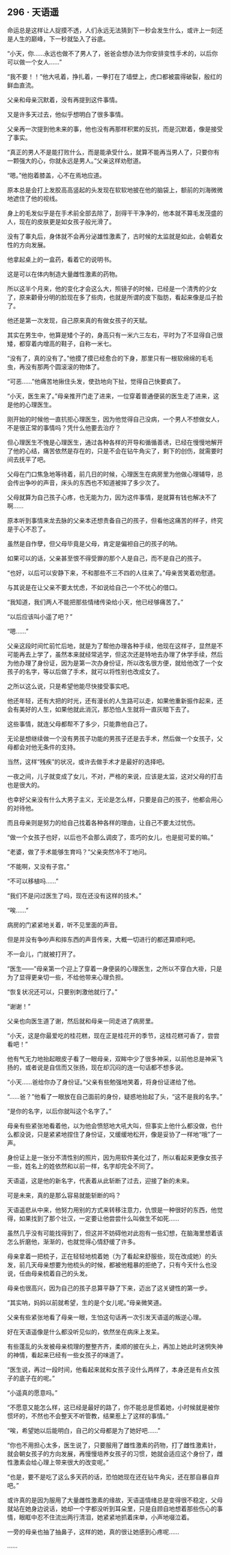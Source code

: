## 296 · 天语遥

命运总是这样让人捉摸不透，人们永远无法猜到下一秒会发生什么，或许上一刻还是人生的巅峰，下一秒就坠入了谷底。

“小天，你……永远也做不了男人了，爸爸会想办法为你安排变性手术的，以后你可以做一个女人……”

“我不要！！”他大吼着，挣扎着，一拳打在了墙壁上，虎口都被震得破裂，殷红的鲜血直流。

父亲和母亲沉默着，没有再提到这件事情。

又是许多天过去，他似乎想明白了很多事情。

父亲再一次提到他未来的事，他也没有再那样积累的反抗，而是沉默着，像是接受了事实。

“真正的男人不是能打败什么，而是能承受什么，就算不能再当男人了，只要你有一颗强大的心，你就永远是男人。”父亲这样劝慰道。

“嗯。”他抱着膝盖，心不在焉地应道。

原本总是会打上发胶高高竖起的头发现在软软地披在他的脑袋上，额前的刘海微微地遮住了他的视线。

身上的毛发似乎是在手术前全部去除了，刮得干干净净的，他本就不算毛发茂盛的人，现在的皮肤更是如女孩子般光滑了。

没有了睾丸后，身体就不会再分泌雄性激素了，古时候的太监就是如此，会朝着女性的方向发展。

他拿起桌上的一盒药，看着它的说明书。

这是可以在体内制造大量雌性激素的药物。

所以这半个月来，他的变化才会这么大，照镜子的时候，已经是一个清秀的少女了，原来颧骨分明的脸现在多了些肉，也就是所谓的皮下脂肪，看起来像是瓜子脸了。

他还是第一次发现，自己原来真的有做女孩子的天赋。

其实在男生中，他算是矮个子的，身高只有一米六三左右，平时为了不显得自己很矮，都穿着内增高的鞋子，自称一米七。

“没有了，真的没有了。”他摸了摸已经愈合的下身，那里只有一根软绵绵的毛毛虫，再没有那两个圆滚滚的物体了。

“可恶……”他痛苦地揪住头发，使劲地向下扯，觉得自己快要疯了。

“小天，医生来了。”母亲推开门走了进来，一位穿着普通便装的医生走了进来，这是他的心理医生。

刚开始的时候他一直抗拒心理医生，因为他觉得自己没病，一个男人不想做女人，不是很正常的事情吗？凭什么他要去治疗？

但心理医生不愧是心理医生，通过各种各样的开导和循循善诱，已经在慢慢地解开了他的心结，痛苦依然是存在的，只是不会在钻牛角尖了，剩下的创伤，就需要时间去抚平了吧。

父母在门口焦急地等待着，前几日的时候，心理医生在病房里为他做心理辅导，总会传出争吵的声音，床头的东西也不知道被摔了多少次了。

父母就算为自己孩子心疼，也无能为力，因为这件事情，是就算有钱也解决不了啊……

原本听到事情来龙去脉的父亲本还想责备自己的孩子，但看他这痛苦的样子，终究是于心不忍了。

虽然是自作孽，但父母毕竟是父母，肯定是偏袒自己的孩子的呐。

如果可以的话，父亲甚至恨不得受罪的那个人是自己，而不是自己的孩子。

“也好，以后可以安静下来，不和那些不三不四的人往来了。”母亲苦笑着劝慰道。

与其说是在让父亲不要太忧虑，不如说给自己一个不忧心的借口。

“我知道，我们两人不能把那些情绪传染给小天，他已经够痛苦了。”

“以后应该叫小遥了吧？”

“嗯……”

父亲这段时间忙前忙后地，就是为了帮他办理各种手续，他现在这样子，显然是不可能再去上学了，虽然本来就经常逃学，但这次还是特地去办理了休学手续，然后为他办理了身份证，因为是第一次办身份证，所以改名很方便，就给他改了一个女孩子的名字，等以后做了手术，就可以将性别也改成女了。

之所以这么说，只是希望他能尽快接受事实吧。

他还年轻，还有大把的时光，还有漫长的人生路可以走，如果他重新振作起来，还会有美好的人生，如果他就此消沉，那恐怕人生就将一直灰暗下去了。

这些事情，就连父母都帮不了多少，只能靠他自己了。

无论是想继续做一个没有男孩子功能的男孩子还是去手术，然后做一个女孩子，父母都会对他无条件的支持。

当然，这样“残疾”的状况，或许去做手术才是最好的选择吧。

一夜之间，儿子就变成了女儿，不对，严格的来说，应该是太监，这对父母的打击也是很大的。

也幸好父亲没有什么大男子主义，无论是怎么样，只要是自己的孩子，他都会用心的对待他。

而且母亲则是努力的给自己找着各种各样的理由，让自己不要太过忧伤。

“做一个女孩子也好，以后也不会那么调皮了，乖巧的女儿，也是挺可爱的嘛。”

“老婆，做了手术能够生育吗？”父亲突然冷不丁地问。

“不能啊，又没有子宫。”

“不可以移植吗……”

“我们不是问过医生了吗，现在还没有这样的技术。”

“唉……”

病房的门紧紧地关着，听不见里面的声音。

但是并没有争吵声和摔东西的声音传来，大概一切进行的都还算顺利吧。

不一会儿，门就被打开了。

“医生——”母亲第一个迎上了穿着一身便装的心理医生，之所以不穿白大褂，只是为了显得更亲切一些，不给他带来心理负担。

“恢复状况还可以，只要别刺激他就行了。”

“谢谢！”

父亲也向医生道了谢，然后就和母亲一同走进了病房里。

“小天，这是你最爱吃的桂花糕，现在正是桂花开的季节，这桂花糕可香了，尝尝看吧！”

他有气无力地抬起眼皮子看了一眼母亲，双眸中少了很多神采，以前他总是神采飞扬的，或者说是自信而又张扬，现在却沉闷的连一句话都不想多说。

“小天……爸给你办了身份证。”父亲有些勉强地笑着，将身份证递给了他。

“……爸？”他看了一眼放在自己面前的身份，疑惑地抬起了头，“这不是我的名字。”

“是你的名字，以后你就叫这个名字了。”

母亲有些紧张地看着他，以为他会愤怒地大吼大叫，但事实上他什么都没做，也什么都没说，只是紧紧地捏住了身份证，又缓缓地松开，像是妥协了一样地“哦”了一声。

身份证上是一张分不清性别的照片，因为用软件美化过了，所以看起来更像女孩子一些，姓名上的姓依然和以前一样，名字却完全不同了。

天语遥，这是他的新名字，代表着从此斩断了过去，迎接了新的未来。

可是未来，真的是那么容易就能斩断的吗？

天语遥悲从中来，他努力用别的方式来转移注意力，仇恨是一种很好的东西，他觉得，如果找到了那个壮汉，一定要让他尝尝什么叫做生不如死……

虽然几乎没有可能找得到了，但这并不妨碍他对此抱有一些幻想，在脑海里想着该怎么折磨他，渐渐的，也就觉得心情舒缓了许多。

母亲拿着一把梳子，正在轻轻地梳着她（为了看起来舒服些，现在改成她）的头发，前几天母亲想要为他梳头的时候，都被他粗暴的拒绝了，只有今天什么也没说，任由母亲梳着自己的头发。

母亲也很高兴，因为自己的孩子总算平静了下来，迈出了这关键性的第一步。

“其实呐，妈妈以前就希望，生的是个女儿呢。”母亲微笑道。

父亲有些紧张地看了母亲一眼，生怕这句话再一次引发天语遥的叛逆心理。

好在天语遥像是什么都没听见似的，依然坐在病床上发呆。

有些蓬乱的头发被母亲梳理的整整齐齐，柔顺的披在头上，再加上她此时迷惘失神的神情，看起来已经有一些女孩子的味道了。

“医生说，再过一段时间，他看起来就和女孩子没什么两样了，本身还是有点女孩子的底子在的呢。”

“小遥真的愿意吗。”

“不愿意又能怎么样，这已经是最好的路了，你不能总是惯着她，小时候就是被你惯坏的，不然也不会整天不听管教，结果惹上了这样的事情。”

“唉，希望她以后能明白，自己的父母都是为了她好吧……”

“你也不用担心太多，医生说了，只要服用了雌性激素的药物，打了雌性激素针，就会朝女孩子的方向发展，再慢慢培养女孩子的习惯，她就会适应这个身份了，雌性激素会给心理上带来很大的改变呢。”

“也是，要不是吃了这么多天药的话，恐怕她现在还在钻牛角尖，还在那自暴自弃吧。”

或许真的是因为服用了大量雌性激素的缘故，天语遥情绪总是变得很不稳定，父母就站在她身边说话，她却一个字都没听到耳朵里，只是自顾自地想着那些伤心的事情，眼眶中忍不住流出两行清泪，她紧紧地抓着床单，小声地啜泣着。

一旁的母亲也抽了抽鼻子，这样的她，真的很让她感到心疼呢……

……
